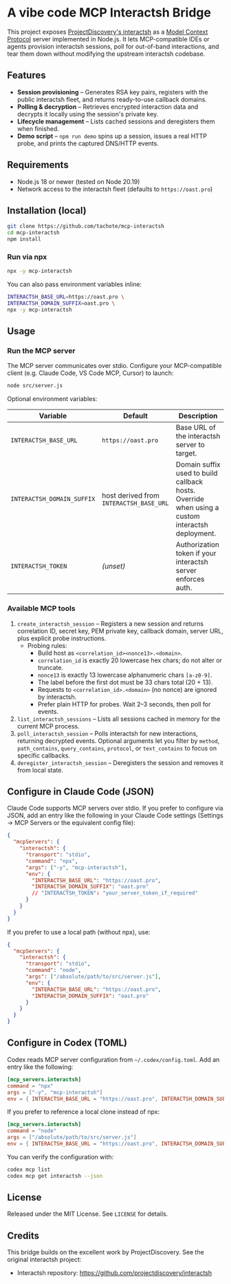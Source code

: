 # A vibe code MCP Interactsh Bridge

This project exposes [ProjectDiscovery's interactsh](https://github.com/projectdiscovery/interactsh) as a [Model Context Protocol](https://modelcontextprotocol.io/) server implemented in Node.js. It lets MCP-compatible IDEs or agents provision interactsh sessions, poll for out-of-band interactions, and tear them down without modifying the upstream interactsh codebase.

## Features

- **Session provisioning** – Generates RSA key pairs, registers with the public interactsh fleet, and returns ready-to-use callback domains.
- **Polling & decryption** – Retrieves encrypted interaction data and decrypts it locally using the session's private key.
- **Lifecycle management** – Lists cached sessions and deregisters them when finished.
- **Demo script** – `npm run demo` spins up a session, issues a real HTTP probe, and prints the captured DNS/HTTP events.

## Requirements

- Node.js 18 or newer (tested on Node 20.19)
- Network access to the interactsh fleet (defaults to `https://oast.pro`)

## Installation (local)

```bash
git clone https://github.com/tachote/mcp-interactsh
cd mcp-interactsh
npm install
```

### Run via npx


```bash
npx -y mcp-interactsh
```

You can also pass environment variables inline:

```bash
INTERACTSH_BASE_URL=https://oast.pro \
INTERACTSH_DOMAIN_SUFFIX=oast.pro \
npx -y mcp-interactsh
```
## Usage

### Run the MCP server

The MCP server communicates over stdio. Configure your MCP-compatible client (e.g. Claude Code, VS Code MCP, Cursor) to launch:

```bash
node src/server.js
```

Optional environment variables:

| Variable | Default | Description |
|----------|---------|-------------|
| `INTERACTSH_BASE_URL` | `https://oast.pro` | Base URL of the interactsh server to target. |
| `INTERACTSH_DOMAIN_SUFFIX` | host derived from `INTERACTSH_BASE_URL` | Domain suffix used to build callback hosts. Override when using a custom interactsh deployment. |
| `INTERACTSH_TOKEN` | _(unset)_ | Authorization token if your interactsh server enforces auth. |

### Available MCP tools

1. `create_interactsh_session` – Registers a new session and returns correlation ID, secret key, PEM private key, callback domain, server URL, plus explicit probe instructions.
   - Probing rules:
     - Build host as `<correlation_id><nonce13>.<domain>`.
     - `correlation_id` is exactly 20 lowercase hex chars; do not alter or truncate.
     - `nonce13` is exactly 13 lowercase alphanumeric chars `[a-z0-9]`.
     - The label before the first dot must be 33 chars total (20 + 13).
     - Requests to `<correlation_id>.<domain>` (no nonce) are ignored by interactsh.
     - Prefer plain HTTP for probes. Wait 2–3 seconds, then poll for events.
2. `list_interactsh_sessions` – Lists all sessions cached in memory for the current MCP process.
3. `poll_interactsh_session` – Polls interactsh for new interactions, returning decrypted events. Optional arguments let you filter by `method`, `path_contains`, `query_contains`, `protocol`, or `text_contains` to focus on specific callbacks.
4. `deregister_interactsh_session` – Deregisters the session and removes it from local state.

## Configure in Claude Code (JSON)

Claude Code supports MCP servers over stdio. If you prefer to configure via JSON, add an entry like the following in your Claude Code settings (Settings → MCP Servers or the equivalent config file):

```json
{
  "mcpServers": {
    "interactsh": {
      "transport": "stdio",
      "command": "npx",
      "args": ["-y", "mcp-interactsh"],
      "env": {
        "INTERACTSH_BASE_URL": "https://oast.pro",
        "INTERACTSH_DOMAIN_SUFFIX": "oast.pro"
        // "INTERACTSH_TOKEN": "your_server_token_if_required"
      }
    }
  }
}
```

If you prefer to use a local path (without npx), use:

```json
{
  "mcpServers": {
    "interactsh": {
      "transport": "stdio",
      "command": "node",
      "args": ["/absolute/path/to/src/server.js"],
      "env": {
        "INTERACTSH_BASE_URL": "https://oast.pro",
        "INTERACTSH_DOMAIN_SUFFIX": "oast.pro"
      }
    }
  }
}
```

## Configure in Codex (TOML)

Codex reads MCP server configuration from `~/.codex/config.toml`. Add an entry like the following:

```toml
[mcp_servers.interactsh]
command = "npx"
args = ["-y", "mcp-interactsh"]
env = { INTERACTSH_BASE_URL = "https://oast.pro", INTERACTSH_DOMAIN_SUFFIX = "oast.pro" }
```

If you prefer to reference a local clone instead of npx:

```toml
[mcp_servers.interactsh]
command = "node"
args = ["/absolute/path/to/src/server.js"]
env = { INTERACTSH_BASE_URL = "https://oast.pro", INTERACTSH_DOMAIN_SUFFIX = "oast.pro" }
```

You can verify the configuration with:

```bash
codex mcp list
codex mcp get interactsh --json
```
## License

Released under the MIT License. See `LICENSE` for details.

## Credits

This bridge builds on the excellent work by ProjectDiscovery. See the original interactsh project:

- Interactsh repository: https://github.com/projectdiscovery/interactsh
